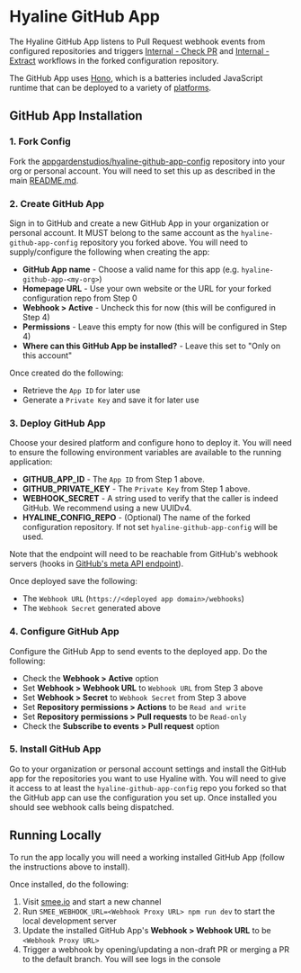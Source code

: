 # Hyaline GitHub App
The Hyaline GitHub App listens to Pull Request webhook events from configured repositories and triggers [Internal - Check PR](../../workflows/_check-pr.yml) and [Internal - Extract](../../workflows/_extract.yml) workflows in the forked configuration repository.

The GitHub App uses [Hono](https://hono.dev/), which is a batteries included JavaScript runtime that can be deployed to a variety of [platforms](https://hono.dev/docs/getting-started/basic).

## GitHub App Installation

### 1. Fork Config
Fork the [appgardenstudios/hyaline-github-app-config](https://github.com/appgardenstudios/hyaline-github-app-config) repository into your org or personal account. You will need to set this up as described in the main [README.md](../../../README.md).

### 2. Create GitHub App
Sign in to GitHub and create a new GitHub App in your organization or personal account. It MUST belong to the same account as the `hyaline-github-app-config` repository you forked above. You will need to supply/configure the following when creating the app:

- **GitHub App name** - Choose a valid name for this app (e.g. `hyaline-github-app-<my-org>`)
- **Homepage URL** - Use your own website or the URL for your forked configuration repo from Step 0
- **Webhook > Active** - Uncheck this for now (this will be configured in Step 4)
- **Permissions** - Leave this empty for now (this will be configured in Step 4)
- **Where can this GitHub App be installed?** - Leave this set to "Only on this account"

Once created do the following:

- Retrieve the `App ID` for later use
- Generate a `Private Key` and save it for later use

### 3. Deploy GitHub App
Choose your desired platform and configure hono to deploy it. You will need to ensure the following environment variables are available to the running application:

- **GITHUB_APP_ID** - The `App ID` from Step 1 above.
- **GITHUB_PRIVATE_KEY** - The `Private Key` from Step 1 above.
- **WEBHOOK_SECRET** - A string used to verify that the caller is indeed GitHub. We recommend using a new UUIDv4.
- **HYALINE_CONFIG_REPO** - (Optional) The name of the forked configuration repository. If not set `hyaline-github-app-config` will be used.

Note that the endpoint will need to be reachable from GitHub's webhook servers (hooks in [GitHub's meta API endpoint](https://api.github.com/meta)).

Once deployed save the following:

- The `Webhook URL` (`https://<deployed app domain>/webhooks`)
- The `Webhook Secret` generated above

### 4. Configure GitHub App
Configure the GitHub App to send events to the deployed app. Do the following:

- Check the **Webhook > Active** option
- Set **Webhook > Webhook URL** to `Webhook URL` from Step 3 above
- Set **Webhook > Secret** to `Webhook Secret` from Step 3 above
- Set **Repository permissions > Actions** to be `Read and write`
- Set **Repository permissions > Pull requests** to be `Read-only`
- Check the **Subscribe to events > Pull request** option

### 5. Install GitHub App
Go to your organization or personal account settings and install the GitHub app for the repositories you want to use Hyaline with. You will need to give it access to at least the `hyaline-github-app-config` repo you forked so that the GitHub app can use the configuration you set up. Once installed you should see webhook calls being dispatched.

## Running Locally
To run the app locally you will need a working installed GitHub App (follow the instructions above to install).

Once installed, do the following:

1. Visit [smee.io](https://smee.io/) and start a new channel
2. Run `SMEE_WEBHOOK_URL=<Webhook Proxy URL> npm run dev` to start the local development server
3. Update the installed GitHub App's **Webhook > Webhook URL** to be `<Webhook Proxy URL>`
4. Trigger a webhook by opening/updating a non-draft PR or merging a PR to the default branch. You will see logs in the console
